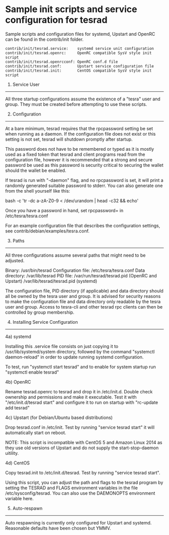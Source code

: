 Sample init scripts and service configuration for tesrad
==========================================================

Sample scripts and configuration files for systemd, Upstart and OpenRC
can be found in the contrib/init folder.

    contrib/init/tesrad.service:    systemd service unit configuration
    contrib/init/tesrad.openrc:     OpenRC compatible SysV style init script
    contrib/init/tesrad.openrcconf: OpenRC conf.d file
    contrib/init/tesrad.conf:       Upstart service configuration file
    contrib/init/tesrad.init:       CentOS compatible SysV style init script

1. Service User
---------------------------------

All three startup configurations assume the existence of a "tesra" user
and group.  They must be created before attempting to use these scripts.

2. Configuration
---------------------------------

At a bare minimum, tesrad requires that the rpcpassword setting be set
when running as a daemon.  If the configuration file does not exist or this
setting is not set, tesrad will shutdown promptly after startup.

This password does not have to be remembered or typed as it is mostly used
as a fixed token that tesrad and client programs read from the configuration
file, however it is recommended that a strong and secure password be used
as this password is security critical to securing the wallet should the
wallet be enabled.

If tesrad is run with "-daemon" flag, and no rpcpassword is set, it will
print a randomly generated suitable password to stderr.  You can also
generate one from the shell yourself like this:

bash -c 'tr -dc a-zA-Z0-9 < /dev/urandom | head -c32 && echo'

Once you have a password in hand, set rpcpassword= in /etc/tesra/tesra.conf

For an example configuration file that describes the configuration settings,
see contrib/debian/examples/tesra.conf.

3. Paths
---------------------------------

All three configurations assume several paths that might need to be adjusted.

Binary:              /usr/bin/tesrad
Configuration file:  /etc/tesra/tesra.conf
Data directory:      /var/lib/tesrad
PID file:            /var/run/tesrad/tesrad.pid (OpenRC and Upstart)
                     /var/lib/tesrad/tesrad.pid (systemd)

The configuration file, PID directory (if applicable) and data directory
should all be owned by the tesra user and group.  It is advised for security
reasons to make the configuration file and data directory only readable by the
tesra user and group.  Access to tesra-cli and other tesrad rpc clients
can then be controlled by group membership.

4. Installing Service Configuration
-----------------------------------

4a) systemd

Installing this .service file consists on just copying it to
/usr/lib/systemd/system directory, followed by the command
"systemctl daemon-reload" in order to update running systemd configuration.

To test, run "systemctl start tesrad" and to enable for system startup run
"systemctl enable tesrad"

4b) OpenRC

Rename tesrad.openrc to tesrad and drop it in /etc/init.d.  Double
check ownership and permissions and make it executable.  Test it with
"/etc/init.d/tesrad start" and configure it to run on startup with
"rc-update add tesrad"

4c) Upstart (for Debian/Ubuntu based distributions)

Drop tesrad.conf in /etc/init.  Test by running "service tesrad start"
it will automatically start on reboot.

NOTE: This script is incompatible with CentOS 5 and Amazon Linux 2014 as they
use old versions of Upstart and do not supply the start-stop-daemon uitility.

4d) CentOS

Copy tesrad.init to /etc/init.d/tesrad. Test by running "service tesrad start".

Using this script, you can adjust the path and flags to the tesrad program by
setting the TESRAD and FLAGS environment variables in the file
/etc/sysconfig/tesrad. You can also use the DAEMONOPTS environment variable here.

5. Auto-respawn
-----------------------------------

Auto respawning is currently only configured for Upstart and systemd.
Reasonable defaults have been chosen but YMMV.
